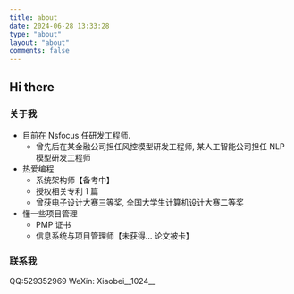 ```yaml
---
title: about
date: 2024-06-28 13:33:28
type: "about"
layout: "about"
comments: false
---
```


## Hi there

### 关于我

* 目前在 Nsfocus 任研发工程师.
  + 曾先后在某金融公司担任风控模型研发工程师, 某人工智能公司担任 NLP 模型研发工程师
* 热爱编程
  + 系统架构师【备考中】
  + 授权相关专利 1 篇
  + 曾获电子设计大赛三等奖, 全国大学生计算机设计大赛二等奖
* 懂一些项目管理
  + PMP 证书
  + 信息系统与项目管理师【未获得... 论文被卡】

### 联系我

QQ:529352969
WeXin: Xiaobei__1024__
